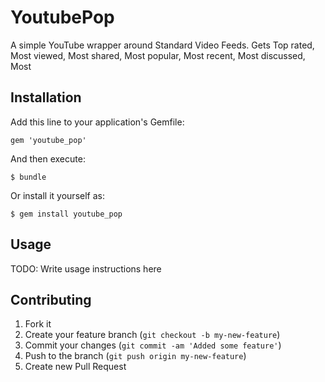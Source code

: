 # YoutubePop

A simple YouTube wrapper around Standard Video Feeds. Gets Top rated, Most viewed, Most shared, Most popular, Most recent, Most discussed, Most
## Installation

Add this line to your application's Gemfile:

    gem 'youtube_pop'

And then execute:

    $ bundle

Or install it yourself as:

    $ gem install youtube_pop

## Usage

TODO: Write usage instructions here

## Contributing

1. Fork it
2. Create your feature branch (`git checkout -b my-new-feature`)
3. Commit your changes (`git commit -am 'Added some feature'`)
4. Push to the branch (`git push origin my-new-feature`)
5. Create new Pull Request
